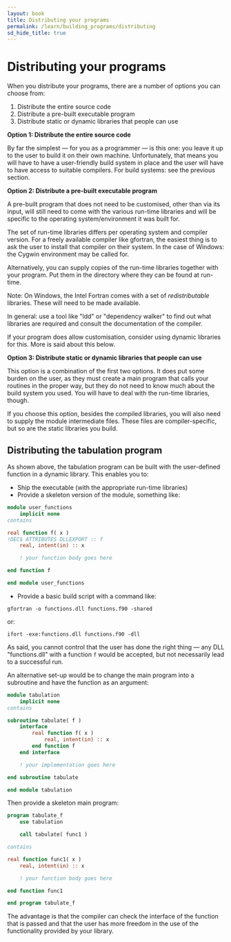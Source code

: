 ```yaml
---
layout: book
title: Distributing your programs
permalink: /learn/building_programs/distributing
sd_hide_title: true
---
```


# Distributing your programs

When you distribute your programs, there are a number of options you can
choose from:

1. Distribute the entire source code
2. Distribute a pre-built executable program
3. Distribute static or dynamic libraries that people can use

__Option 1: Distribute the entire source code__

By far the simplest — for you as a programmer — is this one: you leave it
up to the user to build it on their own machine. Unfortunately, that
means you will have to have a user-friendly build system in place and
the user will have to have access to suitable compilers. For build systems:
see the previous section.

__Option 2: Distribute a pre-built executable program__

A pre-built program that does not need to be customised, other than via its
input, will still need to come with the various run-time libraries and will
be specific to the operating system/environment it was built for.

The set of run-time libraries differs per operating system and compiler version.
For a freely available compiler like gfortran, the easiest thing is to ask the
user to install that compiler on their system. In the case of Windows: the Cygwin
environment may be called for.

Alternatively, you can supply copies of the run-time libraries together with your
program. Put them in the directory where they can be found at run-time.

Note: On Windows, the Intel Fortran comes with a set of _redistributable_ libraries.
These will need to be made available.

In general: use a tool like "ldd" or "dependency walker" to find out what
libraries are required and consult the documentation of the compiler.

If your program does allow customisation, consider using dynamic libraries for this.
More is said about this below.

__Option 3: Distribute static or dynamic libraries that people can use__

This option is a combination of the first two options. It does put some burden on
the user, as they must create a main program that calls your routines in the
proper way, but they do not need to know much about the build system you used.
You will have to deal with the run-time libraries, though.

If you choose this option, besides the compiled libraries, you will also need to
supply the module intermediate files. These files are compiler-specific, but so are
the static libraries you build.

## Distributing the tabulation program
As shown above, the tabulation program can be built with the user-defined function
in a dynamic library. This enables you to:

* Ship the executable (with the appropriate run-time libraries)
* Provide a skeleton version of the module, something like:

```fortran
module user_functions
    implicit none
contains

real function f( x )
!DEC$ ATTRIBUTES DLLEXPORT :: f
    real, intent(in) :: x

    ! your function body goes here

end function f

end module user_functions
```

* Provide a basic build script with a command like:

```shell
gfortran -o functions.dll functions.f90 -shared
```

or:

```shell
ifort -exe:functions.dll functions.f90 -dll
```

As said, you cannot control that the user has done the right thing — any
DLL "functions.dll" with a function `f` would be accepted, but not necessarily
lead to a successful run.

An alternative set-up would be to change the main program into a subroutine
and have the function as an argument:

```fortran
module tabulation
    implicit none
contains

subroutine tabulate( f )
    interface
        real function f( x )
            real, intent(in) :: x
        end function f
    end interface

    ! your implementation goes here

end subroutine tabulate

end module tabulation
```

Then provide a skeleton main program:

```fortran
program tabulate_f
    use tabulation

    call tabulate( func1 )

contains

real function func1( x )
    real, intent(in) :: x

    ! your function body goes here

end function func1

end program tabulate_f
```

The advantage is that the compiler can check the interface of the
function that is passed and that the user has more freedom in the use of the
functionality provided by your library.
